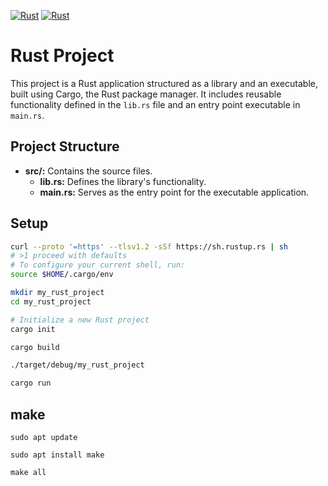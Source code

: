 [![Rust](https://img.shields.io/badge/Rust-1.56.0-orange.svg)](https://www.rust-lang.org/)
[![Rust](https://github.com/msbeigi/rust/actions/workflows/rust.yml/badge.svg)](https://github.com/msbeigi/rust/actions/workflows/rust.yml)
# Rust Project

This project is a Rust application structured as a library and an executable, built using Cargo, the Rust package manager. It includes reusable functionality defined in the `lib.rs` file and an entry point executable in `main.rs`.

## Project Structure

- **src/:** Contains the source files.
  - **lib.rs:** Defines the library's functionality.
  - **main.rs:** Serves as the entry point for the executable application.

## Setup

```bash
curl --proto '=https' --tlsv1.2 -sSf https://sh.rustup.rs | sh
# >1 proceed with defaults 
# To configure your current shell, run:
source $HOME/.cargo/env 

mkdir my_rust_project
cd my_rust_project

# Initialize a new Rust project
cargo init

cargo build

./target/debug/my_rust_project

cargo run
```

## make 
```
sudo apt update

sudo apt install make

make all
```